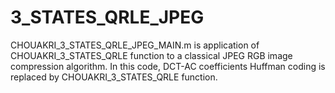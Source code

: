# 3_STATES_QRLE_JPEG
CHOUAKRI_3_STATES_QRLE_JPEG_MAIN.m is application of CHOUAKRI_3_STATES_QRLE function to a classical JPEG RGB image compression algorithm.  In this code, DCT-AC coefficients Huffman coding is replaced by CHOUAKRI_3_STATES_QRLE function.   
